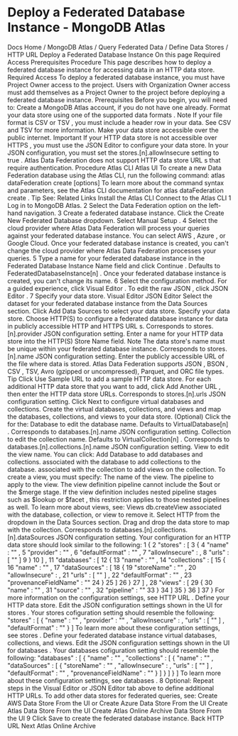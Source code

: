 # Deploy a Federated Database Instance - MongoDB Atlas


Docs Home / MongoDB Atlas / Query Federated Data / Define Data Stores / HTTP URL Deploy a Federated Database Instance On this page Required Access Prerequisites Procedure This page describes how to deploy a federated database instance for
accessing data in an HTTP data store. Required Access To deploy a federated database instance, you must have Project Owner access to the project.
Users with Organization Owner access must add themselves as a Project Owner to the project before deploying a federated database instance. Prerequisites Before you begin, you will need to: Create a MongoDB Atlas account, if you do not have one already. Format your data store using one of the supported data formats . Note If your file format is CSV or TSV , you must include a header
row in your data. See CSV and TSV for more
information. Make your data store accessible over the public internet. Important If your HTTP data store is not accessible over HTTPS , you must
use the JSON Editor to configure your data store.
In your JSON configuration, you must set the stores.[n].allowInsecure setting to true . Atlas Data Federation does not support HTTP data store URL s that require
authentication. Procedure Atlas CLI Atlas UI To create a new Data Federation database using the
Atlas CLI, run the following command: atlas dataFederation create <name> [options] To learn more about the command syntax and parameters, see the
Atlas CLI documentation for atlas dataFederation create . Tip See: Related Links Install the Atlas CLI Connect to the Atlas CLI 1 Log in to MongoDB Atlas. 2 Select the Data Federation option on the left-hand navigation. 3 Create a federated database instance. Click the Create New Federated Database dropdown. Select Manual Setup . 4 Select the cloud provider where Atlas Data Federation will process your queries against your federated database instance. You can select AWS , Azure , or Google Cloud. Once your federated database instance is created, you
can't change the cloud provider where Atlas Data Federation processes your queries. 5 Type a name for your federated database instance in the Federated Database Instance Name field and click Continue . Defaults to FederatedDatabaseInstance[n] . Once your federated database instance is
created, you can't change its name. 6 Select the configuration method. For a guided experience, click Visual Editor . To edit the raw JSON , click JSON Editor . 7 Specify your data store. Visual Editor JSON Editor Select the dataset for your federated database instance from the Data Sources section. Click Add Data Sources to select your data store. Specify your data store. Choose HTTP(S) to configure a federated database instance for data in publicly
accessible HTTP and HTTPS URL s. Corresponds to stores.[n].provider JSON configuration setting. Enter a name for your HTTP data store into the HTTP(S)
Store Name field. Note The data store's name must be unique within your federated database instance. Corresponds to stores.[n].name JSON configuration setting. Enter the publicly accessible URL of the file where data is stored. Atlas Data Federation supports JSON , BSON , CSV , TSV, Avro (gzipped or
uncompressed), Parquet, and ORC file types. Tip Click Use Sample URL to add a sample HTTP data store. For each additional HTTP data store that you want to add,
click Add Another URL , then enter the HTTP data
store URLs. Corresponds to stores.[n].urls JSON configuration setting. Click Next to configure virtual databases and collections. Create the virtual databases, collections, and views and map the
databases, collections, and views to your data store. (Optional) Click the for the: Database to edit the database name. Defaults to VirtualDatabase[n] . Corresponds to databases.[n].name JSON configuration
setting. Collection to edit the collection name. Defaults to VirtualCollection[n] . Corresponds to databases.[n].collections.[n].name JSON configuration setting. View to edit the view name. You can click: Add Database to add databases and collections. associated with the database to add collections
to the database. associated with the collection to add views on the collection. To create a
view, you must specify: The name of the view. The pipeline to apply to the view. The view definition pipeline cannot include the $out or
the $merge stage. If the view definition includes
nested pipeline stages such as $lookup or $facet ,
this restriction applies to those nested pipelines as well. To learn more about views, see: Views db.createView associated with the database, collection, or
view to remove it. Select HTTP from the dropdown in the Data Sources section. Drag and drop the data store to map with the collection. Corresponds to databases.[n].collections.[n].dataSources JSON configuration setting. Your configuration for an HTTP data store should
look similar to the following: 1 { 2 "stores" : [ 3 { 4 "name" : "<string>" , 5 "provider" : "<string>" , 6 "defaultFormat" : "<string>" , 7 "allowInsecure" : <boolean> , 8 "urls" : [ "<string>" ] 9 } 10 ] , 11 "databases" : [ 12 { 13 "name" : "<string>" , 14 "collections" : [ 15 { 16 "name" : "<string>" , 17 "dataSources" : [ 18 { 19 "storeName" : "<string>" , 20 "allowInsecure" : <boolean> , 21 "urls" : [ "<string>" ] , 22 "defaultFormat" : "<string>" , 23 "provenanceFieldName" : "<string>" 24 } 25 ] 26 } 27 ] , 28 "views" : [ 29 { 30 "name" : "<string>" , 31 "source" : "<string>" , 32 "pipeline" : "<string>" 33 } 34 ] 35 } 36 ] 37 } For more information on the configuration settings, see HTTP URL . Define your HTTP data store. Edit the JSON configuration settings shown in the UI for stores . Your stores cofiguration setting should resemble the
following: "stores" : [ { "name" : "<string>" , "provider" : "<string>" , "allowInsecure" : <boolean> , "urls" : [ "<string>" ] , "defaultFormat" : "<string>" } ] To learn more about these configuration settings, see stores . Define your federated database instance virtual databases, collections, and views. Edit the JSON configuration settings shown in the UI for databases . Your databases cofiguration setting should
resemble the following: "databases" : [ { "name" : "<string>" , "collections" : [ { "name" : "<string>" , "dataSources" : [ { "storeName" : "<string>" , "allowInsecure" : <boolean> , "urls" : [ "<string>" ] , "defaultFormat" : "<string>" , "provenanceFieldName" : "<string>" } ] } ] } ] To learn more about these configuration settings, see databases . 8 Optional: Repeat steps in the Visual Editor or JSON Editor tab above to define additional HTTP URLs. To add other data stores for federated queries, see: Create AWS Data Store From the UI or Create Azure Data Store From the UI Create Atlas Data Store From the UI Create Atlas Online Archive Data Store From the UI 9 Click Save to create the federated database instance. Back HTTP URL Next Atlas Online Archive
